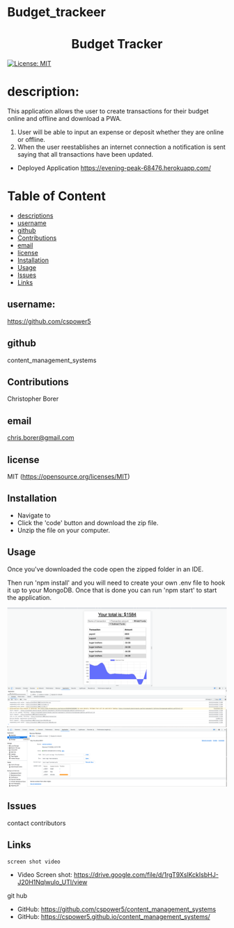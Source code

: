 # Budget_trackeer

<h1 align="center">Budget Tracker</h1>

[![License: MIT](https://img.shields.io/badge/License-MIT-yellow.svg)](https://opensource.org/licenses/MIT)

# description:
This application allows the user to create transactions for their budget online and offline and download a PWA.

1. User will be able to input an expense or deposit whether they are online or offline.
2. When the user reestablishes an internet connection a notification is sent saying that all transactions have been updated.

* Deployed Application https://evening-peak-68476.herokuapp.com/




# Table of Content
  - [descriptions](#description)
  - [username](#username)
  - [github](#github)
  - [Contributions](#contributions)
  - [email](#email)
  - [license](#license)
  - [Installation](#installation)
  - [Usage](#usage)
  - [Issues](#issues)
  - [Links](#links)


## username:
https://github.com/cspower5

## github
content_management_systems

## Contributions
Christopher Borer

## email
chris.borer@gmail.com

## license
  MIT 
  (https://opensource.org/licenses/MIT)
## Installation
- Navigate to 
- Click the 'code' button and download the zip file.
- Unzip the file on your computer.
## Usage
   Once you've downloaded the code open the zipped folder in an IDE.

Then run 'npm install' and you will need to create your own .env file to hook it up to your MongoDB. Once that is done you can run 'npm start' to start the application.

![Budget Tracker Online](./Budget_Tracker_Online.png)
![Budget Tracker Seervice Worker](./Budget_Tracker_Service_Worker.png)

## Issues
  contact contributors
## Links
    screen shot video
* Video Screen shot: https://drive.google.com/file/d/1rgT9XslKckIsbHJ-J20H1Nqlwulo_UTl/view
    
 git hub
* GitHub: https://github.com/cspower5/content_management_systems
* GitHub: https://cspower5.github.io/content_management_systems/